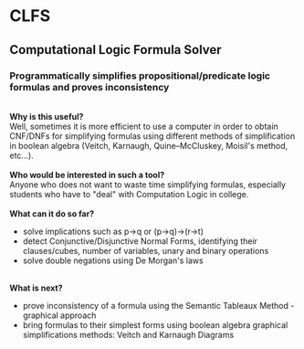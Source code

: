 # CLFS
<h2>Computational Logic Formula Solver</h2> 
<h3>Programmatically simplifies propositional/predicate logic formulas and proves inconsistency</h3>

<br>
<b>Why is this useful?</b><br>
  Well, sometimes it is more efficient to use a computer in order to obtain CNF/DNFs for simplifying formulas using different methods of simplification in boolean algebra (Veitch, Karnaugh, Quine–McCluskey, Moisil's method, etc...).
<br><br>
<b>Who would be interested in such a tool?</b><br>
  Anyone who does not want to waste time simplifying formulas, especially students who have to "deal" with Computation Logic in college.
<br><br>
<b>What can it do so far?</b><br>
<ul>
  <li>solve implications such as p→q or (p→q)→(r→t)</li>
  <li>detect Conjunctive/Disjunctive Normal Forms, identifying their clauses/cubes, number of variables, unary and binary operations</li>
  <li>solve double negations using De Morgan's laws</li>
</ul>
<br>
<b>What is next?</b><br>
<ul>
  <li>prove inconsistency of a formula using the Semantic Tableaux Method - graphical approach</li>
  <li>bring formulas to their simplest forms using boolean algebra graphical simplifications methods: Veitch and Karnaugh Diagrams</li>
</ul>
